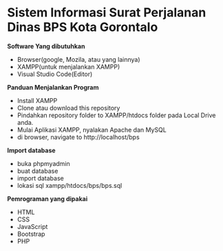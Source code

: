 Sistem Informasi Surat Perjalanan Dinas BPS Kota Gorontalo
=======================
 
**Software Yang dibutuhkan**

- Browser(google, Mozila, atau yang lainnya)
- XAMPP(untuk menjalankan XAMPP)
- Visual Studio Code(Editor)

**Panduan Menjalankan Program**

- Install XAMPP
- Clone atau download this repository
- Pindahkan repository folder to XAMPP/htdocs folder pada Local Drive anda.
- Mulai Aplikasi XAMPP, nyalakan Apache dan MySQL
- di browser, navigate to http://localhost/bps

**Import database**

- buka phpmyadmin
- buat database
- import database
- lokasi sql xampp/htdocs/bps/bps.sql

**Pemrograman yang dipakai**

- HTML
- CSS
- JavaScript
- Bootstrap
- PHP 
